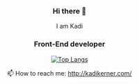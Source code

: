<div align="center">

### Hi there 👋

I am Kadi
### Front-End developer

[![Top Langs](https://github-readme-stats.vercel.app/api/top-langs/?username=punane06&layout=compact)](https://github.com/punane06)

📫 How to reach me: http://kadikerner.com/

</div>
